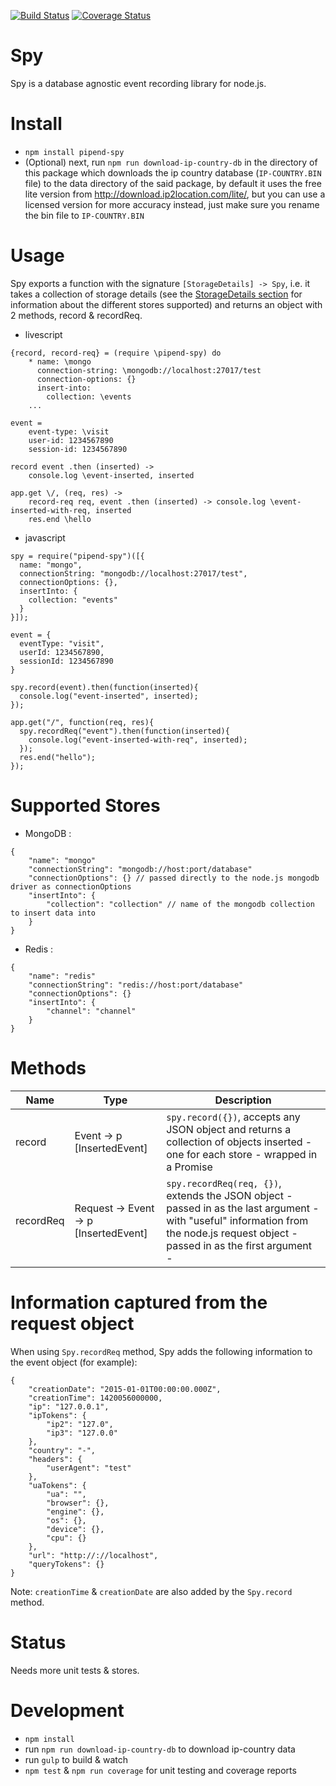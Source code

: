 [![Build Status](https://travis-ci.org/Pipend/pipend-spy.svg?branch=master)](https://travis-ci.org/Pipend/pipend-spy)    [![Coverage Status](https://coveralls.io/repos/Pipend/pipend-spy/badge.svg?branch=master&service=github)](https://coveralls.io/github/Pipend/pipend-spy?branch=master)

# Spy

Spy is a database agnostic event recording library for node.js.

# Install
* `npm install pipend-spy`
* (Optional) next, run `npm run download-ip-country-db` in the directory of this package which downloads the ip country database (`IP-COUNTRY.BIN` file) to the data directory of the said package, by default it uses the free lite version from http://download.ip2location.com/lite/, but you can use a licensed version for more accuracy instead, just make sure you rename the bin file to `IP-COUNTRY.BIN`

# Usage
Spy exports a function with the signature `[StorageDetails] -> Spy`, i.e. it takes a collection of storage details (see the [StorageDetails section](#supported-stores) for information about the different stores supported) and returns an object with 2 methods, record & recordReq.

* livescript
```
{record, record-req} = (require \pipend-spy) do 
    * name: \mongo
      connection-string: \mongodb://localhost:27017/test
      connection-options: {}
      insert-into:
        collection: \events
    ...

event =  
    event-type: \visit
    user-id: 1234567890
    session-id: 1234567890

record event .then (inserted) ->
    console.log \event-inserted, inserted

app.get \/, (req, res) ->
    record-req req, event .then (inserted) -> console.log \event-inserted-with-req, inserted
    res.end \hello
```

* javascript
```
spy = require("pipend-spy")([{
  name: "mongo",
  connectionString: "mongodb://localhost:27017/test",
  connectionOptions: {},
  insertInto: {
    collection: "events"
  }
}]);

event = {
  eventType: "visit",
  userId: 1234567890,
  sessionId: 1234567890
}

spy.record(event).then(function(inserted){
  console.log("event-inserted", inserted);
});

app.get("/", function(req, res){
  spy.recordReq("event").then(function(inserted){
    console.log("event-inserted-with-req", inserted);
  });
  res.end("hello");
});

```

# Supported Stores
* MongoDB :
```
{
    "name": "mongo"
    "connectionString": "mongodb://host:port/database"
    "connectionOptions": {} // passed directly to the node.js mongodb driver as connectionOptions
    "insertInto": {
        "collection": "collection" // name of the mongodb collection to insert data into
    }
}
```

* Redis :
```
{
    "name": "redis"
    "connectionString": "redis://host:port/database"
    "connectionOptions": {}
    "insertInto": {
        "channel": "channel"
    }
}
```

# Methods
|    Name     |   Type                                |   Description                  |
|-------------|---------------------------------------|--------------------------------|
| record      | Event -> p [InsertedEvent]            | `spy.record({})`, accepts any JSON object and returns a collection of objects inserted - one for each store - wrapped in a Promise |
| recordReq   | Request -> Event -> p [InsertedEvent] | `spy.recordReq(req, {})`, extends the JSON object - passed in as the last argument - with "useful" information from the node.js request object - passed in as the first argument - | 

# Information captured from the request object
When using `Spy.recordReq` method, Spy adds the following information to the event object (for example):
```
{
    "creationDate": "2015-01-01T00:00:00.000Z",
    "creationTime": 1420056000000,
    "ip": "127.0.0.1",
    "ipTokens": {
        "ip2": "127.0",
        "ip3": "127.0.0"
    },
    "country": "-",
    "headers": {
        "userAgent": "test"
    },
    "uaTokens": {
        "ua": "",
        "browser": {},
        "engine": {},
        "os": {},
        "device": {},
        "cpu": {}
    },
    "url": "http://://localhost",
    "queryTokens": {}
}
```
Note: `creationTime` & `creationDate` are also added by the `Spy.record` method.

# Status
Needs more unit tests & stores.

# Development
* `npm install`
* run `npm run download-ip-country-db` to download ip-country data
* run `gulp` to build & watch
* `npm test` & `npm run coverage` for unit testing and coverage reports
